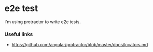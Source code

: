 # e2e test

I'm using protractor to write e2e tests.

### Useful links

* https://github.com/angular/protractor/blob/master/docs/locators.md
